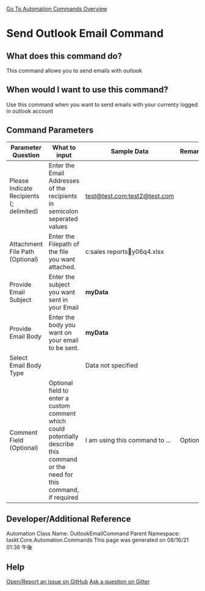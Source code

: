 <!--TITLE: Send Outlook Email Command -->
<!-- SUBTITLE: a command in the Outlook Commands group. -->
[Go To Automation Commands Overview](/automation-commands.md)


# Send Outlook Email Command


## What does this command do?
This command allows you to send emails with outlook


## When would I want to use this command?
Use this command when you want to send emails with your currenty logged in outlook account


## Command Parameters
| Parameter Question   	| What to input  	|  Sample Data 	| Remarks  	|
| ---                    | ---               | ---           | ---       |
|Please Indicate Recipients (; delimited)|Enter the Email Addresses of the recipients in semicolon seperated values|test@test.com;test2@test.com||
|Attachment File Path (Optional)|Enter the Filepath of the file you want attached.|c:sales reportsy06q4.xlsx||
|Provide Email Subject|Enter the subject you want sent in your Email|**myData**||
|Provide Email Body|Enter the body you want on your email to be sent.|**myData**||
|Select Email Body Type||Data not specified||
|Comment Field (Optional)|Optional field to enter a custom comment which could potentially describe this command or the need for this command, if required|I am using this command to ...|Optional|














## Developer/Additional Reference
Automation Class Name: OutlookEmailCommand
Parent Namespace: taskt.Core.Automation.Commands
This page was generated on 08/16/21 01:36 午後


## Help
[Open/Report an issue on GitHub](https://github.com/saucepleez/taskt/issues/new)
[Ask a question on Gitter](https://gitter.im/taskt-rpa/Lobby)

